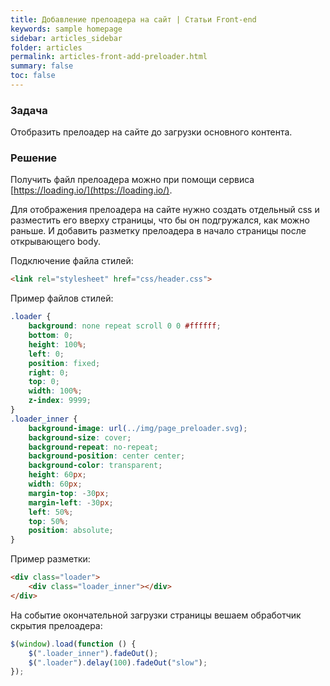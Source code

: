 ```yaml
---
title: Добавление прелоадера на сайт | Статьи Front-end
keywords: sample homepage
sidebar: articles_sidebar
folder: articles
permalink: articles-front-add-preloader.html
summary: false
toc: false
---
```


### Задача

Отобразить прелоадер на сайте до загрузки основного контента.

### Решение

Получить файл прелоадера можно при помощи сервиса [https://loading.io/](https://loading.io/).

Для отображения прелоадера на сайте нужно создать отдельный css и разместить его вверху страницы, что бы он подгружался, как можно раньше. И добавить разметку прелоадера в начало страницы после открывающего body.

Подключение файла стилей:

```html
<link rel="stylesheet" href="css/header.css">
```

Пример файлов стилей:

```scss
.loader {
    background: none repeat scroll 0 0 #ffffff;
    bottom: 0;
    height: 100%;
    left: 0;
    position: fixed;
    right: 0;
    top: 0;
    width: 100%;
    z-index: 9999;
}
.loader_inner {
    background-image: url(../img/page_preloader.svg);
    background-size: cover;
    background-repeat: no-repeat;
    background-position: center center;
    background-color: transparent;
    height: 60px;
    width: 60px;
    margin-top: -30px;
    margin-left: -30px;
    left: 50%;
    top: 50%;
    position: absolute;
}
```

Пример разметки:

```html
<div class="loader">
    <div class="loader_inner"></div>
</div>
```

На событие окончательной загрузки страницы вешаем обработчик скрытия прелоадера:

```js
$(window).load(function () {
    $(".loader_inner").fadeOut();
    $(".loader").delay(100).fadeOut("slow");
});
```

